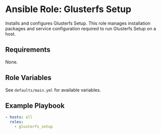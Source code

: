 # Ansible Role: Glusterfs Setup

Installs and configures Glusterfs Setup. This role manages installation packages and service configuration required to run Glusterfs Setup on a host.

## Requirements

None.

## Role Variables

See `defaults/main.yml` for available variables.

## Example Playbook

```yaml
- hosts: all
  roles:
    - glusterfs_setup
```
